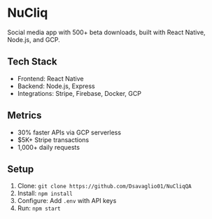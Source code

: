 # NuCliq
Social media app with 500+ beta downloads, built with React Native, Node.js, and GCP.

## Tech Stack
- Frontend: React Native
- Backend: Node.js, Express
- Integrations: Stripe, Firebase, Docker, GCP

## Metrics
- 30% faster APIs via GCP serverless
- $5K+ Stripe transactions
- 1,000+ daily requests

## Setup
1. Clone: `git clone https://github.com/Dsavaglio01/NuCliqQA`
2. Install: `npm install`
3. Configure: Add `.env` with API keys
4. Run: `npm start`
